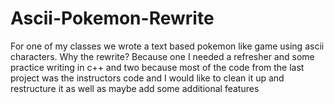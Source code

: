 # Ascii-Pokemon-Rewrite
For one of my classes we wrote a text based pokemon like game using ascii characters. Why the rewrite? Because one I needed a refresher and some practice writing in c++ and two because most of the code from the last project was the instructors code and I would like to clean it up and restructure it as well as maybe add some additional features
